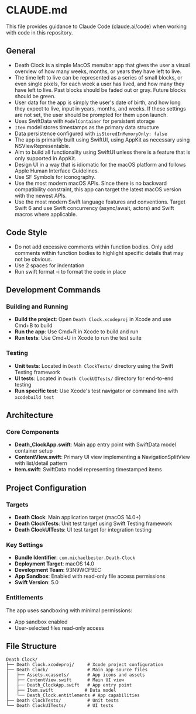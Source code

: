 # CLAUDE.md

This file provides guidance to Claude Code (claude.ai/code) when working with code in this repository.

## General

- Death Clock is a simple MacOS menubar app that gives the user a visual overview of how many weeks, months, or years they have left to live.
- The time left to live can be represented as a series of small blocks, or even single pixels, for each week a user has lived, and how many they have left to live. Past blocks should be faded out or gray. Future blocks should be green.
- User data for the app is simply the user's date of birth, and how long they expect to live, input in years, months, and weeks. If these settings are not set, the user should be prompted for them upon launch.
- Uses SwiftData with `ModelContainer` for persistent storage
- `Item` model stores timestamps as the primary data structure
- Data persistence configured with `isStoredInMemoryOnly: false`
- The app is primarily built using SwiftUI, using AppKit as necessary using NSViewRepresentable.
- Aim to build all functionality using SwiftUI unless there is a feature that is only supported in AppKit.
- Design UI in a way that is idiomatic for the macOS platform and follows Apple Human Interface Guidelines.
- Use SF Symbols for iconography.
- Use the most modern macOS APIs. Since there is no backward compatibility constraint, this app can target the latest macOS version with the newest APIs.
- Use the most modern Swift language features and conventions. Target Swift 6 and use Swift concurrency (async/await, actors) and Swift macros where applicable.

## Code Style

- Do not add excessive comments within function bodies. Only add comments within function bodies to highlight specific details that may not be obvious.
- Use 2 spaces for indentation
- Run swift format -i <path> to format the code in place

## Development Commands

### Building and Running

- **Build the project**: Open `Death Clock.xcodeproj` in Xcode and use Cmd+B to build
- **Run the app**: Use Cmd+R in Xcode to build and run
- **Run tests**: Use Cmd+U in Xcode to run the test suite

### Testing

- **Unit tests**: Located in `Death ClockTests/` directory using the Swift Testing framework
- **UI tests**: Located in `Death ClockUITests/` directory for end-to-end testing
- **Run specific test**: Use Xcode's test navigator or command line with `xcodebuild test`

## Architecture

### Core Components

- **Death_ClockApp.swift**: Main app entry point with SwiftData model container setup
- **ContentView.swift**: Primary UI view implementing a NavigationSplitView with list/detail pattern
- **Item.swift**: SwiftData model representing timestamped items

## Project Configuration

### Targets

- **Death Clock**: Main application target (macOS 14.0+)
- **Death ClockTests**: Unit test target using Swift Testing framework
- **Death ClockUITests**: UI test target for integration testing

### Key Settings

- **Bundle Identifier**: `com.michaelbester.Death-Clock`
- **Deployment Target**: macOS 14.0
- **Development Team**: 93N9WCF9EC
- **App Sandbox**: Enabled with read-only file access permissions
- **Swift Version**: 5.0

### Entitlements

The app uses sandboxing with minimal permissions:

- App sandbox enabled
- User-selected files read-only access

## File Structure

```
Death Clock/
├── Death Clock.xcodeproj/     # Xcode project configuration
├── Death Clock/               # Main app source files
│   ├── Assets.xcassets/       # App icons and assets
│   ├── ContentView.swift      # Main UI view
│   ├── Death_ClockApp.swift   # App entry point
│   ├── Item.swift            # Data model
│   └── Death_Clock.entitlements # App capabilities
├── Death ClockTests/          # Unit tests
└── Death ClockUITests/        # UI tests
```
